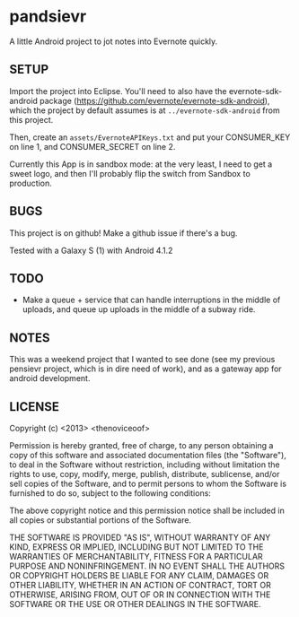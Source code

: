 pandsievr
================================================================================
A little Android project to jot notes into Evernote quickly.


SETUP
--------------------------------------------------------------------------------
Import the project into Eclipse. You'll need to also have the
evernote-sdk-android package
(https://github.com/evernote/evernote-sdk-android), which the project
by default assumes is at `../evernote-sdk-android` from this project.

Then, create an `assets/EvernoteAPIKeys.txt` and put your CONSUMER_KEY
on line 1, and CONSUMER_SECRET on line 2.

Currently this App is in sandbox mode: at the very least, I need to
get a sweet logo, and then I'll probably flip the switch from Sandbox
to production.


BUGS
--------------------------------------------------------------------------------
This project is on github! Make a github issue if there's a bug.

Tested with a Galaxy S (1) with Android 4.1.2


TODO
--------------------------------------------------------------------------------
 - Make a queue + service that can handle interruptions in the middle
   of uploads, and queue up uploads in the middle of a subway ride.


NOTES
--------------------------------------------------------------------------------
This was a weekend project that I wanted to see done (see my previous
pensievr project, which is in dire need of work), and as a gateway app
for android development.


LICENSE
--------------------------------------------------------------------------------
Copyright (c) &lt;2013&gt; &lt;thenoviceoof&gt;

Permission is hereby granted, free of charge, to any person obtaining
a copy of this software and associated documentation files (the
"Software"), to deal in the Software without restriction, including
without limitation the rights to use, copy, modify, merge, publish,
distribute, sublicense, and/or sell copies of the Software, and to
permit persons to whom the Software is furnished to do so, subject to
the following conditions:

The above copyright notice and this permission notice shall be
included in all copies or substantial portions of the Software.

THE SOFTWARE IS PROVIDED "AS IS", WITHOUT WARRANTY OF ANY KIND,
EXPRESS OR IMPLIED, INCLUDING BUT NOT LIMITED TO THE WARRANTIES OF
MERCHANTABILITY, FITNESS FOR A PARTICULAR PURPOSE AND
NONINFRINGEMENT. IN NO EVENT SHALL THE AUTHORS OR COPYRIGHT HOLDERS BE
LIABLE FOR ANY CLAIM, DAMAGES OR OTHER LIABILITY, WHETHER IN AN ACTION
OF CONTRACT, TORT OR OTHERWISE, ARISING FROM, OUT OF OR IN CONNECTION
WITH THE SOFTWARE OR THE USE OR OTHER DEALINGS IN THE SOFTWARE.
